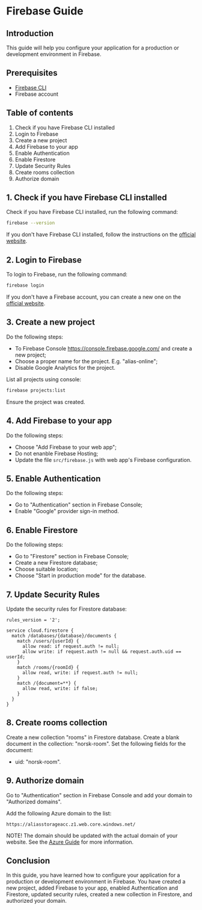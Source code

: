 # Firebase Guide

## Introduction

This guide will help you configure your application for a production or development environment in Firebase.

## Prerequisites

- [Firebase CLI](https://firebase.google.com/docs/cli)
- Firebase account

## Table of contents

1. Check if you have Firebase CLI installed
2. Login to Firebase
3. Create a new project
4. Add Firebase to your app
5. Enable Authentication
6. Enable Firestore
7. Update Security Rules
8. Create rooms collection
9. Authorize domain

## 1. Check if you have Firebase CLI installed

Check if you have Firebase CLI installed, run the following command:

```bash
firebase --version
```

If you don't have Firebase CLI installed, follow the instructions on the [official website](https://firebase.google.com/docs/cli).

## 2. Login to Firebase

To login to Firebase, run the following command:

```bash
firebase login
```

If you don't have a Firebase account, you can create a new one on the [official website](https://firebase.google.com/).

## 3. Create a new project

Do the following steps:

- To Firebase Console https://console.firebase.google.com/ and create a new project;
- Choose a proper name for the project. E.g. "alias-online";
- Disable Google Analytics for the project.

List all projects using console:

```bash	
firebase projects:list
```

Ensure the project was created.

## 4. Add Firebase to your app

Do the following steps:

- Choose "Add Firebase to your web app";
- Do not enanble Firebase Hosting;
- Update the file `src/firebase.js` with web app's Firebase configuration.

## 5. Enable Authentication

Do the following steps:

- Go to "Authentication" section in Firebase Console;
- Enable "Google" provider sign-in method.

## 6. Enable Firestore

Do the following steps:

- Go to "Firestore" section in Firebase Console;
- Create a new Firestore database;
- Choose suitable location;
- Choose "Start in production mode" for the database.

## 7. Update Security Rules

Update the security rules for Firestore database:

```
rules_version = '2';

service cloud.firestore {
  match /databases/{database}/documents {
    match /users/{userId} {
      allow read: if request.auth != null;
      allow write: if request.auth != null && request.auth.uid == userId;
    }
    match /rooms/{roomId} {
      allow read, write: if request.auth != null;
    }
    match /{document=**} {
      allow read, write: if false;
    }
  }
}
```

## 8. Create rooms collection

Create a new collection "rooms" in Firestore database.
Create a blank document in the collection: "norsk-room".
Set the following fields for the document:
- uid: "norsk-room".

## 9. Authorize domain

Go to "Authentication" section in Firebase Console and add your domain to "Authorized domains".

Add the following Azure domain to the list:
```
https://aliasstorageacc.z1.web.core.windows.net/
```

NOTE! The domain should be updated with the actual domain of your website. See the [Azure Guide](azure-guide.md) for more information.

## Conclusion

In this guide, you have learned how to configure your application for a production or development environment in Firebase. You have created a new project, added Firebase to your app, enabled Authentication and Firestore, updated security rules, created a new collection in Firestore, and authorized your domain.
